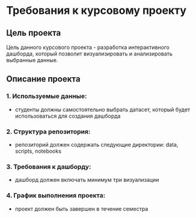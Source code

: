 # Требования к курсовому проекту
## Цель проекта
Цель данного курсового проекта - разработка интерактивного дашборда, который позволит визуализировать и анализировать выбранные данные.
## Описание проекта

### 1. Используемые данные:
* студенты должны самостоятельно выбрать датасет, который будет использоваться для создания дашборда

### 2. Структура репозитория:
* репозиторий должен содержать следующие директории: data, scripts, notebooks

### 3. Требования к дашборду:
* дашборд должен включать минимум три визуализации

### 4. График выполнения проекта:
* проект должен быть завершен в течение семестра

